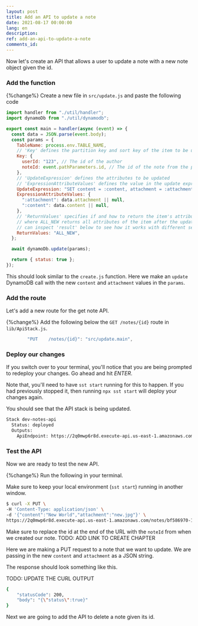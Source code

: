 ```yaml
---
layout: post
title: Add an API to update a note
date: 2021-08-17 00:00:00
lang: en
description: 
ref: add-an-api-to-update-a-note
comments_id: 
---
```


Now let's create an API that allows a user to update a note with a new note object given the id.

### Add the function

{%change%} Create a new file in `src/update.js` and paste the following code

``` javascript
import handler from "./util/handler";
import dynamoDb from "./util/dynamodb";

export const main = handler(async (event) => {
  const data = JSON.parse(event.body);
  const params = {
    TableName: process.env.TABLE_NAME,
    // 'Key' defines the partition key and sort key of the item to be updated
    Key: {
      userId: "123", // The id of the author
      noteId: event.pathParameters.id, // The id of the note from the path
    },
    // 'UpdateExpression' defines the attributes to be updated
    // 'ExpressionAttributeValues' defines the value in the update expression
    UpdateExpression: "SET content = :content, attachment = :attachment",
    ExpressionAttributeValues: {
      ":attachment": data.attachment || null,
      ":content": data.content || null,
    },
    // 'ReturnValues' specifies if and how to return the item's attributes,
    // where ALL_NEW returns all attributes of the item after the update; you
    // can inspect 'result' below to see how it works with different settings
    ReturnValues: "ALL_NEW",
  };

  await dynamoDb.update(params);

  return { status: true };
});
```

This should look similar to the `create.js` function. Here we make an `update` DynamoDB call with the new `content` and `attachment` values in the `params`.

### Add the route

Let's add a new route for the get note API.

{%change%} Add the following below the `GET /notes/{id}` route in `lib/ApiStack.js`.

``` js
        "PUT    /notes/{id}": "src/update.main",
```

### Deploy our changes

If you switch over to your terminal, you'll notice that you are being prompted to redeploy your changes. Go ahead and hit _ENTER_.

Note that, you'll need to have `sst start` running for this to happen. If you had previously stopped it, then running `npx sst start` will deploy your changes again.

You should see that the API stack is being updated.

``` bash
Stack dev-notes-api
  Status: deployed
  Outputs:
    ApiEndpoint: https://2q0mwp6r8d.execute-api.us-east-1.amazonaws.com
```

### Test the API

Now we are ready to test the new API.

{%change%} Run the following in your terminal.

Make sure to keep your local environment (`sst start`) running in another window.

``` bash
$ curl -X PUT \
-H 'Content-Type: application/json' \
-d '{"content":"New World","attachment":"new.jpg"}' \
https://2q0mwp6r8d.execute-api.us-east-1.amazonaws.com/notes/bf586970-1007-11eb-a17f-a5105a0818d3
```

Make sure to replace the id at the end of the URL with the `noteId` from when we created our note. TODO: ADD LINK TO CREATE CHAPTER

Here we are making a PUT request to a note that we want to update. We are passing in the new `content` and `attachment` as a JSON string.

The response should look something like this.

TODO: UPDATE THE CURL OUTPUT

``` bash
{
    "statusCode": 200,
    "body": "{\"status\":true}"
}
```

Next we are going to add the API to delete a note given its id.
